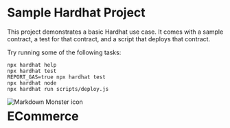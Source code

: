 # Sample Hardhat Project

This project demonstrates a basic Hardhat use case. It comes with a sample contract, a test for that contract, and a script that deploys that contract.

Try running some of the following tasks:

```shell
npx hardhat help
npx hardhat test
REPORT_GAS=true npx hardhat test
npx hardhat node
npx hardhat run scripts/deploy.js
```
<img src="https://d32ijn7u0aqfv4.cloudfront.net/wp/wp-content/uploads/raw/bitcoin-cryptocurrency-vault-safelock_SOIN20003_905168316_is_1560x880.jpg"
     alt="Markdown Monster icon"
     style="float: left; margin-right: 10px;" />
# ECommerce
